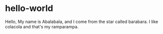 # hello-world

Hello, My name is Abalabala, and I come from the star called barabara. I like colacola and that's my ramparampa.
